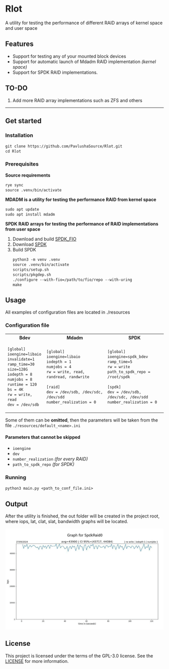 # Rlot

A utility for testing the performance of different RAID arrays of kernel space and user space

## Features

- Support for testing any of your mounted block devices
- Support for automatic launch of Mdadm RAID implementation _(kernel space)_
- Support for SPDK RAID implementations.

## TO-DO

1. Add more RAID array implementations such as ZFS and others

---

## Get started

### Installation

```
git clone https://github.com/PavlushaSource/Rlot.git
cd Rlot
```

### Prerequisites

**Source requirements**

```
rye sync
source .venv/bin/activate
```

**MDADM is a utility for testing the performance RAID from kernel space**

```
sudo apt update
sudo apt install mdadm
```

**SPDK RAID arrays for testing the performance of RAID implementations from user space**

1. Download and build [SPDK_FIO](https://github.com/spdk/spdk/tree/master/examples/bdev/fio_plugin)
2. Download [SPDK](https://github.com/spdk/spdk)
3. Build SPDK
   ```
   python3 -m venv .venv
   source .venv/bin/activate
   scripts/setup.sh
   scripts/pkgdep.sh
   ./configure --with-fio=/path/to/fio/repo --with-uring
   make
   ```

## Usage

All examples of configuration files are located in ./resources

### Configuration file

<table>
<tr>
<th> Bdev </th>
<th> Mdadm </th>
<th> SPDK </th>
</tr>
<tr>
<td>

```
[global]
ioengine=libaio
invalidate=1
ramp_time=30
size=128G
iodepth = 8
numjobs = 8
runtime = 120
bs = 4K
rw = write, read
dev = /dev/sdb
```

</td>
<td>

```
[global]
ioengine=libaio
iodepth = 1
numjobs = 4
rw = write, read, randread, randwrite

[raid]
dev = /dev/sdb, /dev/sdc, /dev/sdd
number_realization = 0
```

</td>

<td>

```
[global]
ioengine=spdk_bdev
ramp_time=5
rw = write
path_to_spdk_repo = /root/spdk

[spdk]
dev = /dev/sdb, /dev/sdc, /dev/sdd
number_realization = 0
```

</td>
</tr>
</table>

Some of them can be __omitted__, then the parameters will be taken from the file `./resources/default_<name>.ini`

#### Parameters that cannot be skipped

- `ioengine`
- `dev`
- `number_realization` _(for every RAID)_
- `path_to_spdk_repo` _(for SPDK)_

### Running

```
python3 main.py <path_to_conf_file.ini>
```

## Output

After the utility is finished, the out folder will be created in the project root, where iops, lat, clat, slat,
bandwidth graphs will be located.

<img src="example/output_graph_example.png" width="1024"/>

## License

This project is licensed under the terms of the GPL-3.0 license. See
the [LICENSE](https://www.gnu.org/licenses/gpl-3.0.html) for more information.
